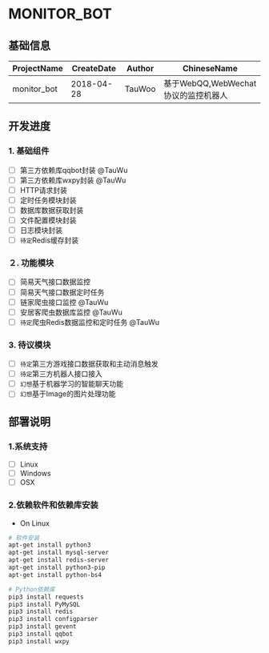 # MONITOR_BOT

## 基础信息
ProjectName | CreateDate | Author | ChineseName
--- | --- | --- | ---
monitor_bot | 2018-04-28 | TauWoo | 基于WebQQ,WebWechat协议的监控机器人

## 开发进度
### 1. **基础组件**
- [ ] 第三方依赖库qqbot封装 @TauWu
- [ ] 第三方依赖库wxpy封装  @TauWu
- [ ] HTTP请求封装
- [ ] 定时任务模块封装
- [ ] 数据库数据获取封装
- [ ] 文件配置模块封装
- [ ] 日志模块封装
- [ ] `待定`Redis缓存封装

### ２. **功能模块**
- [ ] 简易天气接口数据监控
- [ ] 简易天气接口数据定时任务
- [ ] 链家爬虫接口监控 @TauWu
- [ ] 安居客爬虫数据库监控 @TauWu
- [ ] `待定`爬虫Redis数据监控和定时任务 @TauWu

### 3. **待议模块**
- [ ] `待定`第三方游戏接口数据获取和主动消息触发
- [ ] `待定`第三方机器人接口接入
- [ ] `幻想`基于机器学习的智能聊天功能
- [ ] `幻想`基于Image的图片处理功能

## 部署说明
### 1.**系统支持**
- [ ] Linux
- [ ] Windows
- [ ] OSX

### 2.**依赖软件和依赖库安装**
- On Linux 
```sh
# 软件安装
apt-get install python3
apt-get install mysql-server
apt-get install redis-server
apt-get install python3-pip
apt-get install python-bs4

# Python依赖库
pip3 install requests
pip3 install PyMySQL
pip3 install redis
pip3 install configparser
pip3 install gevent
pip3 install qqbot
pip3 install wxpy
```